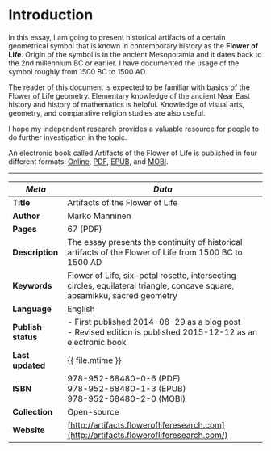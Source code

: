 Introduction
=======

In this essay, I am going to present historical artifacts of a certain geometrical symbol that is known in contemporary history as the **Flower of Life**. Origin of the symbol is in the ancient Mesopotamia and it dates back to the 2nd millennium BC or earlier. I have documented the usage of the symbol roughly from 1500 BC to 1500 AD.

The reader of this document is expected to be familiar with basics of the Flower of Life geometry<!-- cite author="wikipedia.org" title="Flower of Life geometry" date="" location="" type="website" href="https://en.wikipedia.org/wiki/Flower_of_Life_(geometry)" -->. Elementary knowledge of the ancient Near East history and history of mathematics is helpful. Knowledge of visual arts, geometry, and comparative religion studies are also useful.

I hope my independent research provides a valuable resource for people to do further investigation in the topic.

An electronic book called Artifacts of the Flower of Life is published in four different formats: [Online](http://artifacts.flowerofliferesearch.com/), [PDF](http://www.gitbook.com/download/pdf/book/markomanninen/artifacts-of-the-flower-of-life), [EPUB](http://www.gitbook.com/download/epub/book/markomanninen/artifacts-of-the-flower-of-life), and [MOBI](http://www.gitbook.com/download/mobi/book/markomanninen/artifacts-of-the-flower-of-life).

---

<!-- pagewrapper -->

| ***Meta*** | *Data* |
| -- | -- |
| **Title** | Artifacts of the Flower of Life |
| **Author** | Marko Manninen |
| **Pages** | 67 (PDF) |
| **Description** | The essay presents the continuity of historical artifacts of the Flower of Life from 1500 BC to 1500 AD |
| **Keywords** | Flower of Life, six-petal rosette, intersecting circles, equilateral triangle, concave square, apsamikku, sacred geometry |
| **Language** | English |
| **Publish status** | - First published 2014-08-29 as a blog post <br />- Revised edition is published 2015-12-12 as an electronic book |
| **Last updated** | {{ file.mtime }} |
| **ISBN** | 978-952-68480-0-6 (PDF)<br/>978-952-68480-1-3 (EPUB)<br/>978-952-68480-2-0 (MOBI) |
| **Collection** | Open-source |
| **Website** | [http://artifacts.flowerofliferesearch.com](http://artifacts.flowerofliferesearch.com/) |

<!-- endpagewrapper -->
